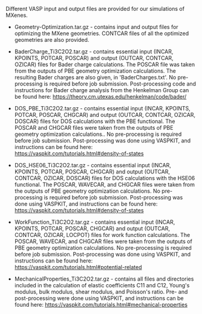 Different VASP input and output files are provided for our simulations of MXenes.

- Geometry-Optimization.tar.gz - contains input and output files for optimizing the MXene geometries. CONTCAR files of all the optimized geometries are also provided. 

- BaderCharge_Ti3C2O2.tar.gz - contains essential input (INCAR, KPOINTS, POTCAR, POSCAR) and output (OUTCAR, CONTCAR, OZICAR) files for Bader charge calculations. The POSCAR file was taken from the outputs of PBE geometry optimization calculations. The resulting Bader charges are also given, in 'BaderCharges.txt'. No pre-processing is required before job submission. Post-processing code and instructions for Bader charge analysis from the Henkelman Group can be found here: https://theory.cm.utexas.edu/henkelman/code/bader/

- DOS_PBE_Ti3C2O2.tar.gz - contains essential input (INCAR, KPOINTS, POTCAR, POSCAR, CHGCAR) and output (OUTCAR, CONTCAR, OZICAR, DOSCAR) files for DOS calculations with the PBE functional. The POSCAR and  CHGCAR files were taken from the outputs of PBE geometry optimization calculations.. No pre-processing is required before job submission. Post-processing was done using VASPKIT, and instructions can be found here: https://vaspkit.com/tutorials.html#density-of-states

- DOS_HSE06_Ti3C2O2.tar.gz - contains essential input (INCAR, KPOINTS, POTCAR, POSCAR, CHGCAR) and output (OUTCAR, CONTCAR, OZICAR, DOSCAR) files for DOS calculations with the HSE06 functional. The POSCAR, WAVECAR, and CHGCAR files were taken from the outputs of PBE geometry optimization calculations. No pre-processing is required before job submission. Post-processing was done using VASPKIT, and instructions can be found here: https://vaspkit.com/tutorials.html#density-of-states

- WorkFunction_Ti3C2O2.tar.gz - contains essential input (INCAR, KPOINTS, POTCAR, POSCAR, CHGCAR) and output (OUTCAR, CONTCAR, OZICAR, LOCPOT) files for work function calculations. The POSCAR, WAVECAR, and CHGCAR files were taken from the outputs of PBE geometry optimization calculations. No pre-processing is required before job submission. Post-processing was done using VASPKIT, and instructions can be found here: https://vaspkit.com/tutorials.html#potential-related

- MechanicalProperties_Ti3C2O2.tar.gz - contains all files and directories included in the calculation of elastic coefficients C11 and C12, Young's modulus, bulk modulus, shear modulus, and Poisson's ratio. Pre- and post-processing were done using VASPKIT, and instructions can be found here: https://vaspkit.com/tutorials.html#mechanical-properties


